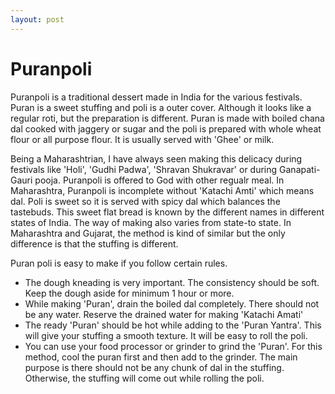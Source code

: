 ```yaml
---
layout: post
---
```


 
 # Puranpoli

 

 Puranpoli is a traditional dessert made in India for the various festivals. Puran is a sweet stuffing and poli is a outer cover. Although it looks like a regular roti, but the preparation is different. 
 Puran is made with boiled chana dal cooked with jaggery or sugar and the poli is prepared with whole wheat flour or all purpose flour. It is usually served with 'Ghee' or milk. 

 Being a Maharashtrian, I have always seen making this delicacy during festivals like 'Holi', 'Gudhi Padwa', 'Shravan Shukravar' or during Ganapati-Gauri pooja. Puranpoli is offered to God with other regualr meal. In Maharashtra, Puranpoli is incomplete without 'Katachi Amti' which means dal. Poli is sweet so it is served with spicy dal which balances the tastebuds.
 This sweet flat bread is known by the different names in different states of India. The way of making also varies from state-to state. In Maharashtra and Gujarat, the method is kind of similar but the only difference is that the stuffing is different. 



  Puran poli is easy to make if you follow certain rules. 
  * The dough kneading is very important. The consistency should be soft. Keep the dough aside for minimum 1 hour or more. 
  * While making 'Puran', drain the boiled dal completely. There should not be any water. Reserve the drained water for making 'Katachi Amati' 
  * The ready 'Puran' should be hot while adding to the 'Puran Yantra'. This will give your stuffing a smooth texture. It will be easy to roll the poli. 
  * You can use your food processor or grinder to grind the 'Puran'. For this method, cool the puran first and then add to the grinder. The main purpose is there should not be any chunk of dal in the stuffing. Otherwise, the stuffing will come out while rolling the poli.